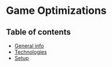 # Game Optimizations
## Table of contents
* [General info](#general-info)
* [Technologies](#technologies)
* [Setup](#setup)
